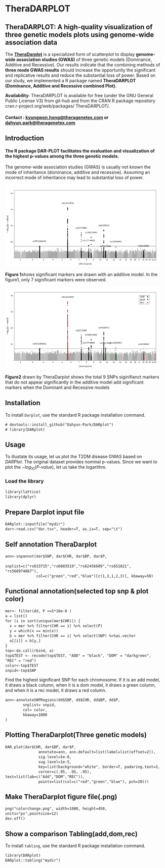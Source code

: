 # TheraDARPLOT 
## **TheraDARPLOT:** A high-quality visualization of three genetic models plots using genome-wide association data
The [**TheraDarplot**](https://github.com/Dahyun-Park/DARplot/) is a specialized form of scatterplot to display **genome-wide association studies (GWAS)** of three genetic models (Dominance, Additive and Recessive). 
Our results indicate that the combining methods of **three mode GWAS results** should increase the opportunity 
the significant and replicative results and reduce the substantial loss of power. Based on our study, 
we implemented a R package named 
**TheraDARPLOT** **(Dominance, Additive and Recessive combined Plot).** 

**Availability**: TheraDARPLOT is available for free (under the GNU General Public License V3) from git-hub and from the CRAN R package repository cran.r-project.org/web/packages/ TheraDARPLOT/.
#### **Contact : kyungwon.hong@theragenetex.com or dahyun.park@theragenetex.com**

## Introduction
#### The R package DAR-PLOT facilitates the evaluation and visualization of the highest p-values among the three genetic models.

The genome-wide association studies (GWAS) is usually not known the mode of inheritance (dominance, additive and recessive). Assuming an incorrect mode of inheritance may lead to substantial loss of power.

![Figure1](adddm1.png)

**Figure 1**shows significant markers are drawn with an additive model. In the figure1, only 7 significant markers were observed. 


![Figure2](dm1.png)

**Figure2** drawn by TheraDarplot shows the total 9 SNPs siginifianct markers that do not appear significantly in the additive model add significant markers when the Dominant and Recessive models

## Installation
To install `Darplot`, use the standard R package installation command.

```{r}
# devtools::install_github("Dahyun-Park/DARplot")
# library(DARplot)
```
## Usage
To illustate its usage, let us plot the T2DM disease GWAS based on *DARPlot*. The original dataset provides nominal p-values. Since we want to plot the $-log_{10}(P\text{-}value)$, let us take the logarithm.  

### Load the library

```{r,cache=TRUE}
library(lattice)
library(dplyr)
```
## Prepare Darplot input file

```{r,cache=TRUE}
DARplot::inputfile("mydir")
dar<-read.csv("dar.tsv", header=T, as.is=T, sep="\t")
```

## Self annotation TheraDarplot

```{r,cache=TRUE}
ann<-snpannot(dar$SNP, dar$CHR, dar$BP, dar$P,
              snplist=c("rs633715","rs6803519","rs62456689","rs651821", "rs568974867"),
              col=c("green","red","blue")[c(1,3,1,2,3)], kbaway=50)
```

## Functional annotation(selected top snp & plot color)

```{r,cache=TRUE}
mer<- filter(dd, P <=5*10e-8 )
a = list()
for (i in sort(unique(mer$CHR))) {
  x = mer %>% filter(CHR == i) %>% select(P)
  y = which(x == min(x))
  b = mer %>% filter(CHR == i) %>% select(SNP) %>%as.vector
  a[[i]] = b[y,]
}
top<-do.call(rbind, a)
top$TEST <- recode(top$TEST, "ADD" = "black", "DOM" = "darkgreen", "REC" = "red")
color<-top$TEST
snpid<-top$SNP
```
Find the highest significant SNP for each chromosome. If it is an add model, it draws a black column, when it is a dom model, it draws a green column, and when it is a rec model, it draws a red column. 

```
ann<-annotateSNPRegions(dd$SNP, dd$CHR, dd$BP, dd$P,
        snplist= snpid,
        col= color,
        kbaway=1000
)
```

## Plotting TheraDarplot(Three genetic models)

```
DAR.plot(dar$CHR, dar$BP, dar$P,
               annotate=ann, ann.default=list(label=list(offset=2)),
               sig.level=5e-8,
               sug.level=1e-5,
               key=list(background="white", border=T, padaring.text=3,
               corner=c(.95, .95, .95), text=list(lab=c("Add","DOM","REC")),
               points=list(col=c("red","green","blue"), pch=20)))
```

## Make TheraDarplot figure file(.png)
```
png("colorchange.png", width=1000, height=450, units="px",pointsize=12)
dev.off()

```

## Show a comparison Tabling(add,dom,rec)

To install `tabling`, use the standard R package installation command.
```
library(DARplot)
DARplot::tabling("mydir")

```
